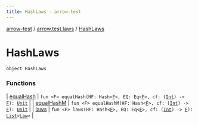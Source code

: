 ```yaml
---
title: HashLaws - arrow-test
---
```


[arrow-test](../../index.html) / [arrow.test.laws](../index.html) / [HashLaws](./index.html)

# HashLaws

`object HashLaws`

### Functions

| [equalHash](equal-hash.html) | `fun <F> equalHash(HF: Hash<`[`F`](equal-hash.html#F)`>, EQ: Eq<`[`F`](equal-hash.html#F)`>, cf: (`[`Int`](https://kotlinlang.org/api/latest/jvm/stdlib/kotlin/-int/index.html)`) -> `[`F`](equal-hash.html#F)`): `[`Unit`](https://kotlinlang.org/api/latest/jvm/stdlib/kotlin/-unit/index.html) |
| [equalHashM](equal-hash-m.html) | `fun <F> equalHashM(HF: Hash<`[`F`](equal-hash-m.html#F)`>, cf: (`[`Int`](https://kotlinlang.org/api/latest/jvm/stdlib/kotlin/-int/index.html)`) -> `[`F`](equal-hash-m.html#F)`): `[`Unit`](https://kotlinlang.org/api/latest/jvm/stdlib/kotlin/-unit/index.html) |
| [laws](laws.html) | `fun <F> laws(HF: Hash<`[`F`](laws.html#F)`>, EQ: Eq<`[`F`](laws.html#F)`>, cf: (`[`Int`](https://kotlinlang.org/api/latest/jvm/stdlib/kotlin/-int/index.html)`) -> `[`F`](laws.html#F)`): `[`List`](https://kotlinlang.org/api/latest/jvm/stdlib/kotlin.collections/-list/index.html)`<`[`Law`](../-law/index.html)`>` |

